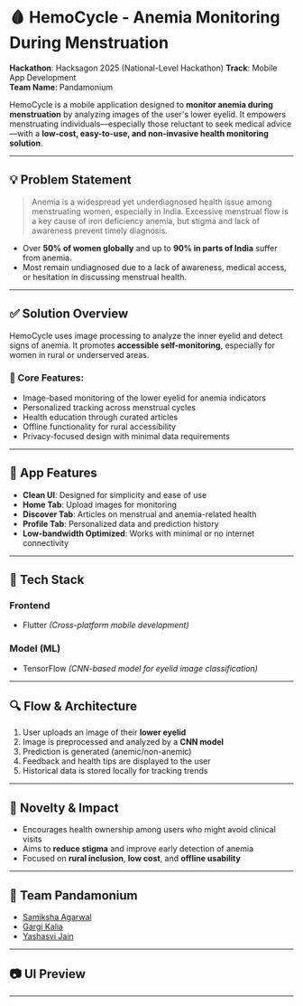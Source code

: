 # 🩸 HemoCycle - Anemia Monitoring During Menstruation

**Hackathon**: Hacksagon 2025 (National-Level Hackathon) 
**Track**: Mobile App Development   
**Team Name**: Pandamonium  

HemoCycle is a mobile application designed to **monitor anemia during menstruation** by analyzing images of the user's lower eyelid. It empowers menstruating individuals—especially those reluctant to seek medical advice—with a **low-cost, easy-to-use, and non-invasive health monitoring solution**.

---

## 💡 Problem Statement

> Anemia is a widespread yet underdiagnosed health issue among menstruating women, especially in India. Excessive menstrual flow is a key cause of iron deficiency anemia, but stigma and lack of awareness prevent timely diagnosis.

- Over **50% of women globally** and up to **90% in parts of India** suffer from anemia.
- Most remain undiagnosed due to a lack of awareness, medical access, or hesitation in discussing menstrual health.

---

## ✅ Solution Overview

HemoCycle uses image processing to analyze the inner eyelid and detect signs of anemia. It promotes **accessible self-monitoring**, especially for women in rural or underserved areas.

### 🔬 Core Features:
- Image-based monitoring of the lower eyelid for anemia indicators
- Personalized tracking across menstrual cycles
- Health education through curated articles
- Offline functionality for rural accessibility
- Privacy-focused design with minimal data requirements

---

## 📱 App Features

- **Clean UI**: Designed for simplicity and ease of use  
- **Home Tab**: Upload images for monitoring  
- **Discover Tab**: Articles on menstrual and anemia-related health  
- **Profile Tab**: Personalized data and prediction history  
- **Low-bandwidth Optimized**: Works with minimal or no internet connectivity  

---

## 🧠 Tech Stack

### Frontend
- Flutter *(Cross-platform mobile development)*

### Model (ML)
- TensorFlow *(CNN-based model for eyelid image classification)*

---

## 🔍 Flow & Architecture

1. User uploads an image of their **lower eyelid**  
2. Image is preprocessed and analyzed by a **CNN model**  
3. Prediction is generated (anemic/non-anemic)  
4. Feedback and health tips are displayed to the user  
5. Historical data is stored locally for tracking trends  

---

## 🌟 Novelty & Impact

- Encourages health ownership among users who might avoid clinical visits  
- Aims to **reduce stigma** and improve early detection of anemia  
- Focused on **rural inclusion**, **low cost**, and **offline usability**  

---

## 👥 Team Pandamonium

- [Samiksha Agarwal](https://github.com/Technomad04)  
- [Gargi Kalia](https://github.com/Kaliagargi)  
- [Yashasvi Jain](https://github.com/Y4shu)  

---

## 📷 UI Preview


---
